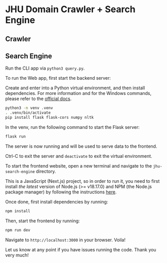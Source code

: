 # JHU Domain Crawler + Search Engine

## Crawler

## Search Engine

Run the CLI app via `python3 query.py`.

To run the Web app, first start the backend server:

Create and enter into a Python virtual environment, and then install
dependencies. For more information and for the Windows commands, please refer to
the [official docs](https://flask.palletsprojects.com/en/3.0.x/installation).

```bash
python3 -m venv .venv
. .venv/bin/activate
pip install flask flask-cors numpy nltk
```

In the venv, run the following command to start the Flask server:

```bash 
flask run
```

The server is now running and will be used to serve data to the frontend.

Ctrl-C to exit the server and `deactivate` to exit the virtual environment.

To start the frontend website, open a new terminal and navigate to the
`jhu-search-engine` directory.

This is a JavaScript (Next.js) project, so in order to run it, you need to first
install _the latest_ version of Node.js (>= v18.17.0) and NPM (the Node.js
package manager) by following the instructions
[here](https://docs.npmjs.com/downloading-and-installing-node-js-and-npm).

Once done, first install dependencies by running:

```bash
npm install
```

Then, start the frontend by running:

```bash
npm run dev
```

Navigate to `http://localhost:3000` in your browser. Voila!

Let us know at any point if you have issues running the code. Thank you very
much!
